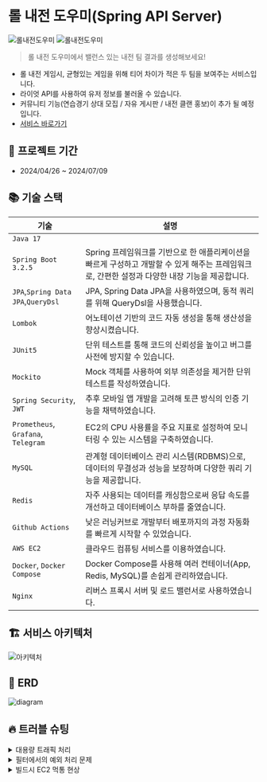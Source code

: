 # 롤 내전 도우미(Spring API Server)
![롤내전도우미](https://github.com/carrotbat410/spring-lol-team-maker/assets/163713062/64e846aa-a151-430b-97f4-47ad48a1485b)
![롤내전도우미](https://github.com/carrotbat410/spring-lol-team-maker/assets/163713062/8fb09026-c11f-4143-b5aa-d6c51d2b6e51)

> 롤 내전 도우미에서 밸런스 있는 내전 팀 결과를 생성해보세요!

- 롤 내전 게임시, 균형있는 게임을 위해 티어 차이가 적은 두 팀을 보여주는 서비스입니다.
- 라이엇 API를 사용하여 유저 정보를 불러올 수 있습니다.
- 커뮤니티 기능(연습경기 상대 모집 / 자유 게시판 / 내전 클랜 홍보)이 추가 될 예정입니다.
- <a href="https://lolcivilwarhelper.vercel.app/login?portfolio=true" target="_blank">서비스 바로가기</a>

## 📆 프로젝트 기간
- 2024/04/26 ~ 2024/07/09

## 📚 기술 스택

| 기술                                  | 설명                                                                                   |
|-------------------------------------|--------------------------------------------------------------------------------------|
| `Java 17`                           |                                                                                      |
| `Spring Boot 3.2.5`                 | Spring 프레임워크를 기반으로 한 애플리케이션을 빠르게 구성하고 개발할 수 있게 해주는 프레임워크로, 간편한 설정과 다양한 내장 기능을 제공합니다. |
| `JPA`,`Spring Data JPA`,`QueryDsl`  | JPA, Spring Data JPA을 사용하였으며, 동적 쿼리를 위해 QueryDsl을 사용했습니다.                            |
| `Lombok`                            | 어노테이션 기반의 코드 자동 생성을 통해 생산성을 향상시켰습니다.                                                 |
| `JUnit5`                            | 단위 테스트를 통해 코드의 신뢰성을 높이고 버그를 사전에 방지할 수 있습니다.                                          |
| `Mockito`                           | Mock 객체를 사용하여 외부 의존성을 제거한 단위 테스트를 작성하였습니다.                                           |
| `Spring Security`, `JWT`            | 추후 모바일 앱 개발을 고려해 토큰 방식의 인증 기능을 채택하였습니다.                                              |
| `Prometheus`, `Grafana`, `Telegram` | EC2의 CPU 사용률을 주요 지표로 설정하여 모니터링 수 있는 시스템을 구축하였습니다.                                    |
| `MySQL`                             | 관계형 데이터베이스 관리 시스템(RDBMS)으로, 데이터의 무결성과 성능을 보장하며 다양한 쿼리 기능을 제공합니다.                     |
| `Redis`                             | 자주 사용되는 데이터를 캐싱함으로써 응답 속도를 개선하고 데이터베이스 부하를 줄였습니다.                                    |
| `Github Actions`                    | 낮은 러닝커브로 개발부터 배포까지의 과정 자동화를 빠르게 시작할 수 있었습니다.                                         |
| `AWS EC2`                           | 클라우드 컴퓨팅 서비스를 이용하였습니다.                                                               |
| `Docker`, `Docker Compose`          | Docker Compose를 사용해 여러 컨테이너(App, Redis, MySQL)를 손쉽게 관리하였습니다.                         |
| `Nginx`                             | 리버스 프록시 서버 및 로드 밸런서로 사용하였습니다.                                                        |


## 🏗️ 서비스 아키텍처
![아키텍처](https://github.com/user-attachments/assets/1b4bc2a6-8d40-4663-8174-14b3dd5a937f)


## 🔖 ERD

![diagram](https://github.com/carrotbat410/spring-lol-team-maker/assets/163713062/a666dca1-d58b-47e4-ab57-cb0b48d1ab3f)

## 🔥 트러블 슈팅

<details>
<summary>대용량 트래픽 처리</summary>

`문제사항`
- 고사양의 맥북에서 띄운 로컬 서버에 대한 부하테스트임에도 불구하고, 평균 응답속도가 3600ms로, 대용량 트래픽에 대해 취약한 결과가 나왔습니다.
```text
# 테스트 조건
Number of Threads(유저 수): 1000
Ramp-Up Period(전체 thread가 전부 실행되는데까지 걸리는 시간): 30
Loop Count(각 Thread가 몇번씩 실행을 할 것인지): 2
한 유저가 요청하는 API: 5개
=> 초당 330개의 API가 실행됩니다.
```
![개선전](https://github.com/carrotbat410/spring-lol-team-maker/assets/163713062/f9b4ca9f-d474-413f-acb3-1e07adfd7dc9)

`해결방법`

### 1. OSIV(Open Session In View) OFF
- 영속성 컨텍스트가 뷰 계층까지 연장되지 않도록 하여, 짧은 트랜잭션 생명주기를 유지하도록 하였습니다.
### 2. 쿼리 최적화: 실행되는 쿼리를 확인후, 효율적인 쿼리로 개선하였습니다.
- 게시글 작성 API: getReferenceById를 사용하여 Insert 쿼리만 수행되도록 변경.
- 게시글 조회 API: 페이징을 위한 JPA의 기본 Count 쿼리를 Join 없는 효율적인 count쿼리로 변경.
- 내가 쓴 글 조회 API: 작성자는 본인이고, 이는 토큰에 저장되어있으므로, Spring Data JPA의 사용자 정의 쿼리를 사용하여 Join없는 쿼리로 변경.
### 3. Readonly Transactional
- 데이터를 읽기만 한다는 것을 DB에 알려줌으로써 동작 및 쿼리를 최적화할 수 있다.
### 4. DB Connection Fool 설정
- 커넥션 풀 크기를 기본값에서, 서버 스펙에 맞는 최적의 커넥션 풀 사이즈로 설정하였습니다.
### 5. Redis 사용
-  자주 사용되는 데이터를 캐싱함으로써 응답 속도를 개선하고 데이터베이스 부하를 줄였습니다.

`개선 결과`
- 평균 응답 속도: 3600ms -> 520ms으로 85.5%가 개선되었습니다.
- Std. Dev.(표준 편차): 2000ms -> 490ms으로 75.5%가 개선되었습니다.

![개선후](https://github.com/carrotbat410/spring-lol-team-maker/assets/163713062/35cd1f8e-bbb5-4593-9078-76da02e64123)

</details>


<details>
<summary>필터에서의 예외 처리 문제</summary>

`문제사항`
- 예외 처리를 위해 사용한 @ControllerAdvice가 필터에서 발생하는 예외를 처리하지 못하는 문제가 발생하였습니다.

`원인 분석`
- @ControllerAdvice는 Spring MVC의 DispatcherServlet이 관리하는 컨트롤러에서 발생하는 예외를 처리하지만, 
</br>
필터는 DispatcherServlet이 실행되기 전에 작동하므로 필터에서 발생하는 예외는 DispatcherServlet까지 도달하지 않아 @ControllerAdvice에서 처리할 수 없음.

`해결방법`
- 필터에서 발생하는 예외를 HttpServletResponse를 사용하여 직접 처리하는 로직을 구현.
</details>

<details>
<summary>빌드시 EC2 먹통 현상</summary>

`문제사항`
- AWS EC2 프리티어 인스턴스를 사용하여 Spring 애플리케이션 코드를 빌드하는 과정중, 인스턴스가 먹통이 되는 현상이 발생하였습니다.

`원인 분석`
- 메모리 부족으로 인해, 빌드와 같은 메모리 집약적인 작업 시 인스턴스가 멈추는 것을 확인.

`해결방법`
- 스왑 메모리를 설정하여 물리 메모리가 부족할 때 스왑 공간을 사용하도록 설정하였습니다.
</details>